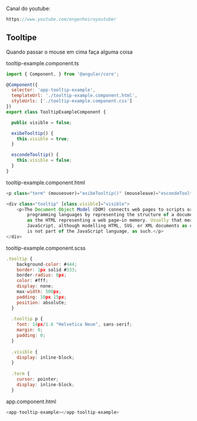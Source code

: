 Canal do youtube:

```js
https://www.youtube.com/engenheiroyoutuber
```

## Tooltipe

Quando passar o mouse em cima faça alguma coisa

tooltip-example.component.ts

```js
import { Component, } from '@angular/core';

@Component({
  selector: 'app-tooltip-example',
  templateUrl: './tooltip-example.component.html',
  styleUrls: ['./tooltip-example.component.css']
})
export class TooltipExampleComponent {

  public visible = false;

  exibeTooltip() {
    this.visible = true;
  }

  escondeTooltip() {
    this.visible = false;
  }
}
```

tooltip-example.component.html

```js
<p class="term" (mouseover)="exibeTooltip()" (mouseleave)="escondeTooltip()">DOM</p>

<div class="tooltip" [class.visible]="visible">
    <p>The Document Object Model (DOM) connects web pages to scripts or
        programming languages by representing the structure of a document—such
        as the HTML representing a web page—in memory. Usually that means
        JavaScript, although modelling HTML, SVG, or XML documents as objects
        is not part of the JavaScript language, as such.</p>
</div>
```

tooltip-example.component.scss

```js
.tooltip {
    background-color: #444;
    border: 1px solid #333;
    border-radius: 8px;
    color: #fff;
    display: none;
    max-width: 500px;
    padding: 10px 15px;
    position: absolute;
  }
   
  .tooltip p {
    font: 14px/1.6 "Helvetica Neue", sans-serif;
    margin: 0;
    padding: 0;
  }
   
  .visible {
    display: inline-block;
  }
   
  .term {
    cursor: pointer;
    display: inline-block;
  }
```

app.component.html

```js
<app-tooltip-example></app-tooltip-example>
```
